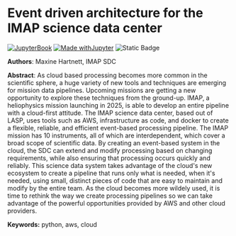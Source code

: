 # Event driven architecture for the IMAP science data center
[![JupyterBook](https://github.com/UCAR-SEA/SEA-ISS-Template/actions/workflows/deploy.yml/badge.svg)](https://github.com/UCAR-SEA/SEA-ISS-Template/actions/workflows/deploy.yml)
[![Made withJupyter](https://img.shields.io/badge/Made%20with-Jupyter-green?style=flat-square&logo=Jupyter&color=green)](https://jupyter.org/try)
![Static Badge](https://img.shields.io/badge/DOI-10.XXXXX%2Fnnnnn-blue)

**Authors**: Maxine Hartnett, IMAP SDC

**Abstract**: As cloud based processing becomes more common in the scientific sphere, a huge variety of new tools and techniques are emerging for mission data pipelines. Upcoming missions are getting a new opportunity to explore these techniques from the ground-up. IMAP, a heliophysics mission launching in 2025, is able to develop an entire pipeline with a cloud-first attitude. The IMAP science data center, based out of LASP, uses tools such as AWS, infrastructure as code, and docker to create a flexible, reliable, and efficient event-based processing pipeline. The IMAP mission has 10 instruments, all of which are interdependent, which cover a broad scope of scientific data. By creating an event-based system in the cloud, the SDC can extend and modify processing based on changing requirements, while also ensuring that processing occurs quickly and reliably. This science data system takes advantage of the cloud's new ecosystem to create a pipeline that runs only what is needed, when it's needed, using small, distinct pieces of code that are easy to maintain and modify by the entire team. As the cloud becomes more wildely used, it is time to rethink the way we create processing pipelines so we can take advantage of the powerful opportunities provided by AWS and other cloud providers. 


**Keywords:** python, aws, cloud


